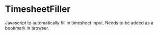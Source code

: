 # TimesheetFiller
Javascript to automatically fill in timesheet input. Needs to be added as a bookmark in browser.
